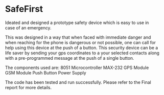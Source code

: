 # SafeFirst
Ideated and designed a prototype safety device which is easy to use in case of an emergency. 

This was designed in a way that when faced with immediate danger and when reaching for the phone is dangerous or not possible, one can call for help using this device at the push of a button. This security device can be a life saver by sending your gps coordinates to a your selected contacts along with a pre-programmed message at the push of a single button.

The components used are:
8051 Microcontroller
MAX-232
GPS Module
GSM Module
Push Button
Power Supply

The code has been tested and run successfully. Please refer to the Final report for more details.
